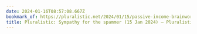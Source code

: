 ```yaml
---
date: 2024-01-16T08:57:08.667Z
bookmark_of: https://pluralistic.net/2024/01/15/passive-income-brainworms/#four-hour-work-week
title: Pluralistic: Sympathy for the spammer (15 Jan 2024) – Pluralistic: Daily links from Cory Doctorow
---
```

